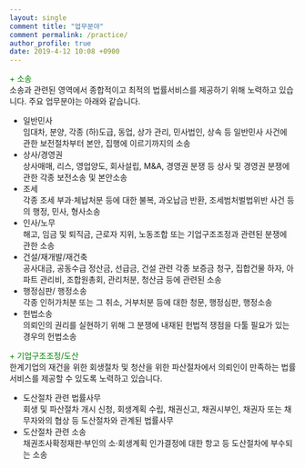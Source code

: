 ```yaml
---
layout: single
comment title: "업무분야"
comment permalink: /practice/
author_profile: true
date: 2019-4-12 10:08 +0900
---
```

<span style="color: green">+ 소송</span><br>
소송과 관련된 영역에서 종합적이고 최적의 법률서비스를 제공하기 위해 노력하고 있습니다. 주요 업무분야는 아래와 같습니다.<br>
  - 일반민사<br>
임대차, 분양, 각종 (하)도급, 동업, 상가 관리, 민사법인, 상속 등 일반민사 사건에 관한 보전절차부터 본안, 집행에 이르기까지의 소송
  - 상사/경영권<br>
상사매매, 리스, 영업양도, 회사설립, M&A, 경영권 분쟁 등 상사 및 경영권 분쟁에 관한 각종 보전소송 및 본안소송
  - 조세<br>
각종 조세 부과·체납처분 등에 대한 불복, 과오납금 반환, 조세범처벌법위반 사건 등의 행정, 민사, 형사소송
  - 인사/노무<br>
해고, 임금 및 퇴직금, 근로자 지위, 노동조합 또는 기업구조조정과 관련된 분쟁에 관한 소송
  - 건설/재개발/재건축<br>
  공사대금, 공동수급 정산금, 선급금, 건설 관련 각종 보증금 청구, 집합건물 하자, 아파트 관리비, 조합원총회, 관리처분, 청산금 등에 관련된 소송
  - 행정심판/ 행정소송<br>
  각종 인허가처분 또는 그 취소, 거부처분 등에 대한 청문, 행정심판, 행정소송
  - 헌법소송<br>
  의뢰인의 권리를 실현하기 위해 그 분쟁에 내재된 헌법적 쟁점을 다툴 필요가 있는 경우의 헌법소송

 <span style="color: green">+ 기업구조조정/도산</span><br>
 한계기업의 재건을 위한 회생절차 및 청산을 위한 파산절차에서 의뢰인이 만족하는 법률서비스를 제공할 수 있도록 노력하고 있습니다.
  - 도산절차 관련 법률사무<br>
 회생 및 파산절차 개시 신청, 회생계획 수립, 채권신고, 채권시부인, 채권자 또는 채무자와의 협상 등 도산절차와 관계된 법률사무
  - 도산절차 관련 소송<br>
  채권조사확정재판·부인의 소·회생계획 인가결정에 대한 항고 등 도산절차에 부수되는 소송

